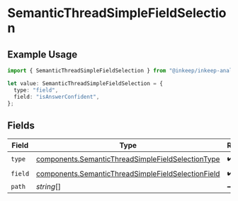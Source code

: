 # SemanticThreadSimpleFieldSelection

## Example Usage

```typescript
import { SemanticThreadSimpleFieldSelection } from "@inkeep/inkeep-analytics/models/components";

let value: SemanticThreadSimpleFieldSelection = {
  type: "field",
  field: "isAnswerConfident",
};
```

## Fields

| Field                                                                                                                    | Type                                                                                                                     | Required                                                                                                                 | Description                                                                                                              |
| ------------------------------------------------------------------------------------------------------------------------ | ------------------------------------------------------------------------------------------------------------------------ | ------------------------------------------------------------------------------------------------------------------------ | ------------------------------------------------------------------------------------------------------------------------ |
| `type`                                                                                                                   | [components.SemanticThreadSimpleFieldSelectionType](../../models/components/semanticthreadsimplefieldselectiontype.md)   | :heavy_check_mark:                                                                                                       | N/A                                                                                                                      |
| `field`                                                                                                                  | [components.SemanticThreadSimpleFieldSelectionField](../../models/components/semanticthreadsimplefieldselectionfield.md) | :heavy_check_mark:                                                                                                       | N/A                                                                                                                      |
| `path`                                                                                                                   | *string*[]                                                                                                               | :heavy_minus_sign:                                                                                                       | N/A                                                                                                                      |